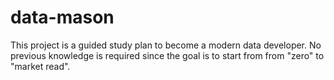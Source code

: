 # data-mason
This project is a guided study plan to become a modern data developer. No previous knowledge is required since the goal is to start from from "zero" to "market read".
